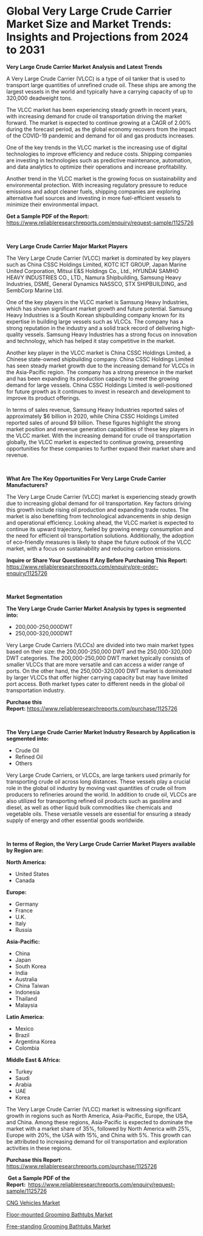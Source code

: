 <p><h1>Global Very Large Crude Carrier Market Size and Market Trends: Insights and Projections from 2024 to 2031</h1></p><p><strong>Very Large Crude Carrier Market Analysis and Latest Trends</strong></p>
<p><p>A Very Large Crude Carrier (VLCC) is a type of oil tanker that is used to transport large quantities of unrefined crude oil. These ships are among the largest vessels in the world and typically have a carrying capacity of up to 320,000 deadweight tons.</p><p>The VLCC market has been experiencing steady growth in recent years, with increasing demand for crude oil transportation driving the market forward. The market is expected to continue growing at a CAGR of 2.00% during the forecast period, as the global economy recovers from the impact of the COVID-19 pandemic and demand for oil and gas products increases.</p><p>One of the key trends in the VLCC market is the increasing use of digital technologies to improve efficiency and reduce costs. Shipping companies are investing in technologies such as predictive maintenance, automation, and data analytics to optimize their operations and increase profitability.</p><p>Another trend in the VLCC market is the growing focus on sustainability and environmental protection. With increasing regulatory pressure to reduce emissions and adopt cleaner fuels, shipping companies are exploring alternative fuel sources and investing in more fuel-efficient vessels to minimize their environmental impact.</p></p>
<p><strong>Get a Sample PDF of the Report:&nbsp;</strong> <a href="https://www.reliableresearchreports.com/enquiry/request-sample/1125726">https://www.reliableresearchreports.com/enquiry/request-sample/1125726</a></p>
<p>&nbsp;</p>
<p><strong>Very Large Crude Carrier Major Market Players</strong></p>
<p><p>The Very Large Crude Carrier (VLCC) market is dominated by key players such as China CSSC Holdings Limited, KOTC ICT GROUP, Japan Marine United Corporation, Mitsui E&S Holdings Co., Ltd., HYUNDAI SAMHO HEAVY INDUSTRIES CO., LTD., Namura Shipbuilding, Samsung Heavy Industries, DSME, General Dynamics NASSCO, STX SHIPBUILDING, and SembCorp Marine Ltd.</p><p>One of the key players in the VLCC market is Samsung Heavy Industries, which has shown significant market growth and future potential. Samsung Heavy Industries is a South Korean shipbuilding company known for its expertise in building large vessels such as VLCCs. The company has a strong reputation in the industry and a solid track record of delivering high-quality vessels. Samsung Heavy Industries has a strong focus on innovation and technology, which has helped it stay competitive in the market.</p><p>Another key player in the VLCC market is China CSSC Holdings Limited, a Chinese state-owned shipbuilding company. China CSSC Holdings Limited has seen steady market growth due to the increasing demand for VLCCs in the Asia-Pacific region. The company has a strong presence in the market and has been expanding its production capacity to meet the growing demand for large vessels. China CSSC Holdings Limited is well-positioned for future growth as it continues to invest in research and development to improve its product offerings.</p><p>In terms of sales revenue, Samsung Heavy Industries reported sales of approximately $6 billion in 2020, while China CSSC Holdings Limited reported sales of around $9 billion. These figures highlight the strong market position and revenue generation capabilities of these key players in the VLCC market. With the increasing demand for crude oil transportation globally, the VLCC market is expected to continue growing, presenting opportunities for these companies to further expand their market share and revenue.</p></p>
<p>&nbsp;</p>
<p><strong>What Are The Key Opportunities For Very Large Crude Carrier Manufacturers?</strong></p>
<p><p>The Very Large Crude Carrier (VLCC) market is experiencing steady growth due to increasing global demand for oil transportation. Key factors driving this growth include rising oil production and expanding trade routes. The market is also benefiting from technological advancements in ship design and operational efficiency. Looking ahead, the VLCC market is expected to continue its upward trajectory, fueled by growing energy consumption and the need for efficient oil transportation solutions. Additionally, the adoption of eco-friendly measures is likely to shape the future outlook of the VLCC market, with a focus on sustainability and reducing carbon emissions.</p></p>
<p><strong>Inquire or Share Your Questions If Any Before Purchasing This Report:</strong> <a href="https://www.reliableresearchreports.com/enquiry/pre-order-enquiry/1125726">https://www.reliableresearchreports.com/enquiry/pre-order-enquiry/1125726</a></p>
<p>&nbsp;</p>
<p><strong>Market Segmentation</strong></p>
<p><strong>The Very Large Crude Carrier Market Analysis by types is segmented into:</strong></p>
<p><ul><li>200,000-250,000DWT</li><li>250,000-320,000DWT</li></ul></p>
<p><p>Very Large Crude Carriers (VLCCs) are divided into two main market types based on their size: the 200,000-250,000 DWT and the 250,000-320,000 DWT categories. The 200,000-250,000 DWT market typically consists of smaller VLCCs that are more versatile and can access a wider range of ports. On the other hand, the 250,000-320,000 DWT market is dominated by larger VLCCs that offer higher carrying capacity but may have limited port access. Both market types cater to different needs in the global oil transportation industry.</p></p>
<p><strong>Purchase this Report:&nbsp;</strong><a href="https://www.reliableresearchreports.com/purchase/1125726">https://www.reliableresearchreports.com/purchase/1125726</a></p>
<p>&nbsp;</p>
<p><strong>The Very Large Crude Carrier Market Industry Research by Application is segmented into:</strong></p>
<p><ul><li>Crude Oil</li><li>Refined Oil</li><li>Others</li></ul></p>
<p><p>Very Large Crude Carriers, or VLCCs, are large tankers used primarily for transporting crude oil across long distances. These vessels play a crucial role in the global oil industry by moving vast quantities of crude oil from producers to refineries around the world. In addition to crude oil, VLCCs are also utilized for transporting refined oil products such as gasoline and diesel, as well as other liquid bulk commodities like chemicals and vegetable oils. These versatile vessels are essential for ensuring a steady supply of energy and other essential goods worldwide.</p></p>
<p>&nbsp;</p>
<p><strong>In terms of Region, the Very Large Crude Carrier Market Players available by Region are:</strong></p>
<p>
    <p> <strong> North America: </strong>
        <ul>
            <li>United States</li>
            <li>Canada</li>
        </ul>
        </p> 
    <p> <strong> Europe: </strong>
        <ul>
            <li>Germany</li>
            <li>France</li>
            <li>U.K.</li>
            <li>Italy</li>
            <li>Russia</li>
        </ul>
        </p> 
    <p> <strong> Asia-Pacific: </strong>
        <ul>
            <li>China</li>
            <li>Japan</li>
            <li>South Korea</li>
            <li>India</li>
            <li>Australia</li>
            <li>China Taiwan</li>
            <li>Indonesia</li>
            <li>Thailand</li>
            <li>Malaysia</li>
        </ul>
        </p> 
    <p> <strong> Latin America: </strong>
        <ul>
            <li>Mexico</li>
            <li>Brazil</li>
            <li>Argentina Korea</li>
            <li>Colombia</li>
        </ul>
        </p> 
    <p> <strong> Middle East & Africa: </strong>
        <ul>
            <li>Turkey</li>
            <li>Saudi</li>
            <li>Arabia</li>
            <li>UAE</li>
            <li>Korea</li>
        </ul>
    </p>
    </p>
<p><p>The Very Large Crude Carrier (VLCC) market is witnessing significant growth in regions such as North America, Asia-Pacific, Europe, the USA, and China. Among these regions, Asia-Pacific is expected to dominate the market with a market share of 35%, followed by North America with 25%, Europe with 20%, the USA with 15%, and China with 5%. This growth can be attributed to increasing demand for oil transportation and exploration activities in these regions.</p></p>
<p><strong>Purchase this Report: </strong><a href="https://www.reliableresearchreports.com/purchase/1125726">https://www.reliableresearchreports.com/purchase/1125726</a></p>
<p>&nbsp;<strong>Get a Sample PDF of the Report:&nbsp;&nbsp;</strong><a href="https://www.reliableresearchreports.com/enquiry/request-sample/1125726">https://www.reliableresearchreports.com/enquiry/request-sample/1125726</a></p>
<p><strong></strong></p>
<p><p><a href="https://github.com/gulaimolin/Market-Research-Report-List-3/blob/main/cng-vehicles-market.md">CNG Vehicles Market</a></p><p><a href="https://view.publitas.com/reportprime-1/floor-mounted-grooming-bathtubs-market-share-market-new-trends-analysis-report-by-type-by-application-by-end-use-by-region-and-segment-forecasts-2023-2030/">Floor-mounted Grooming Bathtubs Market</a></p><p><a href="https://view.publitas.com/reportprime-1/free-standing-grooming-bathtubs-market-size-share-trends-analysis-report-by-application-regional-outlook-competitive-strategies-and-segment-forecasts-2023-2030/">Free-standing Grooming Bathtubs Market</a></p></p>